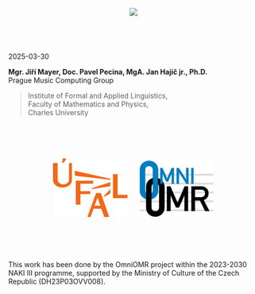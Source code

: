 <div data-no-page-break=""></div>

<div style="text-align: center; margin: 5em 0;">
    <img src="../docs/assets/smashcima-logo.svg" width="600px">
</div>

2025-03-30

**Mgr. Jiří Mayer, Doc. Pavel Pecina, MgA. Jan Hajič jr., Ph.D.**<br>
Prague Music Computing Group

> Institute of Formal and Applied Linguistics,<br>
> Faculty of Mathematics and Physics,<br>
> Charles University

<div style="height: 5em"></div>

<div style="text-align: center">
    <img src="logos/ufal-logo.png" width="150"/>
    &nbsp;&nbsp;&nbsp;&nbsp;
    <img src="logos/omniomr-logo.png" width="150"/>
</div>

<div style="height: 5em"></div>

This work has been done by the OmniOMR project within the 2023-2030 NAKI III programme, supported by the Ministry of Culture of the Czech Republic (DH23P03OVV008).

<div style="break-after: page;"></div>
